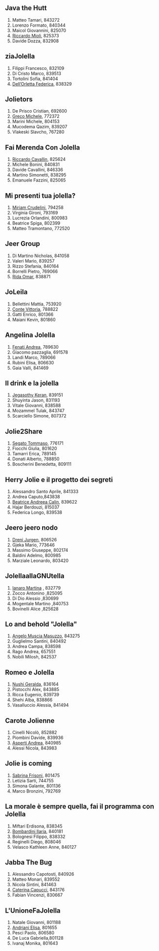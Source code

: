Java the Hutt
---
1. Matteo Tamari, 843272
2. Lorenzo Formato, 840344
3. Maicol Giovannini, 825070
4. [Riccardo Mioli](mailto:riccardo.mioli2@studio.unibo.it), 825373
5. Davide Dozza, 832908

ziaJolella
---
1. Filippi Francesco, 832109
2. Di Cristo Marco, 839513
3. Tortolini Sofia, 841404
4. [Dell’Orletta Federica](mailto:federica.dellorletta@studio.unibo.it), 838329

Jolietors
---
1. De Prisco Cristian, 692600
2. [Greco Michele](mailto:michele.greco2@studio.unibo.it), 772372
3. Marini Michele, 804153
4. Mucodema Qazim, 839207
5. Vlakeski Slavcho, 767280

Fai Merenda Con Jolella 
---
1. [Riccardo Cavallin](mailto:riccardo.cavallin@studio.unibo.it ), 825624 
2. Michele Bonini, 840831 
3. Davide Cavallini, 846336 
4. Martino Simonetti, 838295 
5. Emanuele Fazzini, 825065 

Mi presenti tua jolella?
---
1. [Miriam Crudelini](mailto:miriam.crudelini@studio.unibo.it), 794258
2. Virginia Gironi, 793169
3. Lucrezia Orlandini, 800983
4. Beatrice Spiga, 802399
5. Matteo Tramontano, 772520

Jeer Group
---
1. Di Martino Nicholas, 841058
2. Valeri Mario, 839257
3. Rizzo Stefania, 840164
4. Borrelli Pietro, 769066
5. [Rida Omar](mailto:omar.rida@studio.unibo.it), 838871

JoLeila
---
1. Bellettini Mattia, 753920
2. [Conte Vittoria](mailto:vittoria.conte@studio.unibo.it), 788822
3. Gatti Enrico, 801366
4. Maiani Kevin, 801860

Angelina Jolella
---
1. [Fenati Andrea](mailto:andrea.fenati2@studio.unibo.it), 789630
2. Giacomo pazzaglia, 691578
3. Landi Marco, 789066
4. Rubini Elisa, 806630
5. Gaia Valli, 841469

Il drink e la jolella
---
1. [Jegasothy Keran](mailto:keran.jegasothy@studio.unibo.it), 839151
2. Shuyinta Jason, 831193
3. Vitale Giovanni, 838588
4. Mozammel Tulak, 843747
5. Scarciello Simone, 807372

Jolie2Share
---
1. [Segato Tommaso](mailto:tommaso.segato@studio.unibo.it), 776171
2. Fiocchi Giulia, 801620
3. Tamarri Erica, 789145
4. Donati Alberto, 788850
5. Boscherini Benedetta, 809111

Herry Jolie e il progetto dei segreti
---
1. Alessandro Santo Aprile, 841333 
2. Andrea Caputo,843838 
3. [Beatrice Andreea Calin](mailto:beatrice.calin2@studio.unibo.it), 839622 
4. Hajar Berdouzi, 815037 
5. Federica Longo, 839538  

Jeero jeero nodo
---
1. [Dreni Jurgen](jurgen.dreni@studio.unibo.it), 806526
2. Gjeka Mario, 773646
3. Massimo Giuseppe, 802174
4. Baldini Adelmo, 800985
5. Marziale Leonardo, 803420

JolellaallaGNUtella
---
1. [Ianaro Martina](mailto:martina.ianaro@studio.unibo.it) , 832779
2. Zocco Antonino ,825095
3. Di Dio Alessio ,830699
4. Mogentale Martino ,840753
5. Bovinelli Alice ,825628

Lo and behold "Jolella"
---
1. [Angelo Muscia Masuzzo](mailto:angelo.musciamasuzzo@studio.unibo.it), 843275
2. Guglielmo Santini, 840492
3. Andrea Campa, 838598
4. Rago Andrea, 657551
5. Nobili Milosh, 842537

Romeo e Jolella
---
1. [Nushi Geralda](mailto:geralda.nushi@studio.unibo.it), 836164
2. Pistocchi Alex, 843885
3. Ricca Eugenio, 839739
4. Shehi Alba, 838866
5. Vasalluccio Alessia, 841494

Carote Jolienne
---
1. Cinelli Nicolò, 852882
2. Piombini Davide, 839936
3. [Asperti Andrea](mailto:andrea.asperti2@studio.unibo.it), 840985
4. Alessi Nicola, 843983

Jolie is coming
---
1. [Sabrina Frisoni](mailto:sabrina.frisoni@studio.unibo.it), 801475
2. Letizia Sarti, 744755
3. Simona Galante, 801136
4. Marco Bronzini, 792769

La morale è sempre quella, fai il programma con Jolella
---
1. Miftari Erdisona, 838345
2. [Bombardini Ilaria](mailto:ilaria.bombardini@studio.unibo.it), 840181
3. Bolognesi Filippo, 838332
4. Reginelli Diego, 808046
5. Velasco Kathleen Anne, 840127

Jabba The Bug
---
1. Alessandro Capotosti, 840926
2. Matteo Monari, 839552
3. Nicola Sintini, 841463
4. [Caterina Capucci](mailto:caterina.capucci2@studio.unibo.it), 843176
5. Fabian Vincenzi, 830667

L'UnioneFaJolella
---
1. Natale Giovanni, 801188
2. [Andriani Elisa](mailto:elisa.andriani2@studio.unibo.it), 801655
3. Pesci Paolo, 806580
4. De Luca Gabriella,801128
5. Ivanaj Monika, 801643
